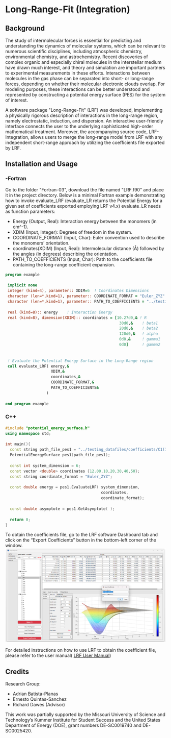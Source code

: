 # Long-Range-Fit (Integration)

## Background

The study of intermolecular forces is essential for predicting and understanding the dynamics of molecular systems, which can be relevant to numerous scientific disciplines, including atmospheric chemistry, environmental chemistry, and astrochemistry. Recent discoveries of complex organic and especially chiral molecules in the interstellar medium have drawn much interest, and theory and simulation are important partners to experimental measurements in these efforts. Interactions between molecules in the gas phase can be separated into short- or long-range forces, depending on whether their molecular electronic clouds overlap. For modeling purposes, these interactions can be better understood and represented by constructing a potential energy surface (PES) for the system of interest.

A software package "Long-Range-Fit" (LRF) was developed, implementing a physically rigorous description of interactions in the long-range region, namely electrostatic, induction, and dispersion. An interactive user-friendly interface connects the user to the underlying sophisticated high-order mathematical treatment. Moreover, the accompanying source code, LRF-Integration, allows users to merge the long-range model from LRF with any independent short-range approach by utilizing the coefficients file exported by LRF.


## Installation and Usage
### -Fortran
Go to the folder "Fortran-03", download the file named "LRF.f90" and place it in the project directory. Below is a minimal Fortran example demonstrating how to invoke evaluate_LRF (evaluate_LR returns the Potential Energy for a given set of coefficients exported employing LRF v4.x)
evaluate_LR needs as function parameters:
- Energy (Output, Real): Interaction energy between the monomers (in cm^-1).
- XDIM (Input, Integer): Degrees of freedom in the system.
- COORDINATE_FORMAT (Input, Char): Euler convention used to describe the monomers’ orientation.
- coordinates(XDIM) (Input, Real): Intermolecular distance (Å) followed by the angles (in degrees) describing the orientation.
- PATH_TO_COEFFICIENTS (Input, Char): Path to the coefficients file containing the long-range coefficient expansion.

```fortran
program example

 implicit none
 integer (kind=4), parameter:: XDIM=6  ! Coordinates Dimensions
 character (len=*,kind=1), parameter:: COORDINATE_FORMAT = "Euler_ZYZ"   ! Coordinate Format
 character (len=*,kind=1), parameter:: PATH_TO_COEFFICIENTS = "../testing_datafiles/coefficients/C1(1)_C1(1)_Coeff.txt"

 real (kind=8):: energy    ! Interaction Energy
 real (kind=8), dimension(XDIM):: coordinates = [10.27d0,& ! R
                                                  30d0,&    ! beta1
                                                  20d0,&    ! beta2
                                                  120d0,&   ! alpha
                                                  0d0,&     ! gamma1
                                                  0d0]      ! gamma2


 ! Evaluate the Potential Energy Surface in the Long-Range region
 call evaluate_LRF( energy,&
                    XDIM,&
                    coordinates,&
                    COORDINATE_FORMAT,&
                    PATH_TO_COEFFICIENTS&
                  )

end program example
   ```
### C++
```c++
#include "potential_energy_surface.h"
using namespace std;

int main(){
  const string path_file_pes1 = "../testing_datafiles/coefficients/C1(1)_C1(1)_Coeff.txt";
  PotentialEnergySurface pes1(path_file_pes1);

  const int system_dimension = 6;
  const vector <double> coordinates {12.00,10,20,30,40,50};
  const string coordinate_format = "Euler_ZYZ";

  const double energy = pes1.EvaluateLRF( system_dimension,
                                          coordinates,
                                          coordinate_format);

  const double asymptote = pes1.GetAsymptote( );

  return 0;
}
   ```
To obtain the coefficients file, go to the LRF software Dashboard tab and click on the “Export Coefficients” button in the bottom-left corner of the window.  
![alt text](./LRF_Export.png)

For detailed instructions on how to use LRF to obtain the coefficient file, please refer to the user manual( <a href="https://github.com/dawesr-repo/LRF-Integration/blob/Updating-Readme/LRF_User_Manual.pdf" >LRF User Manual</a>)
## Credits
Research Group:
- Adrian Batista-Planas
- Ernesto Quintas-Sanchez
- Richard Dawes (Advisor)

This work was partially supported by the Missouri University of Science and Technology’s Kummer Institute for Student Success and the United States Department of Energy (DOE), grant numbers DE-SC0019740 and DE-SC0025420.











